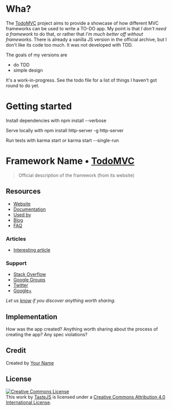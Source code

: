 # Wha?

The [TodoMVC](http://todomvc.com/) project aims to provide a showcase of how different MVC frameworks can be used to write a TO-DO app.  My point is that *I don't need a framework* to do that, or rather that *I'm much better off without frameworks*.  There is already a vanilla JS version in the official archive, but I don't like its code too much.  It was not developed with TDD.

The goals of my versions are

 * do TDD
 * simple design

It's a work-in-progress.  See the todo file for a list of things I haven't got round to do yet.

# Getting started

Install dependencies with
    npm install --verbose

Serve locally with
    npm install http-server -g
    http-server

Run tests with
    karma start
or
    karma start --single-run

# Framework Name • [TodoMVC](http://todomvc.com)

> Official description of the framework (from its website)


## Resources

- [Website]()
- [Documentation]()
- [Used by]()
- [Blog]()
- [FAQ]()

### Articles

- [Interesting article]()

### Support

- [Stack Overflow](http://stackoverflow.com/questions/tagged/__)
- [Google Groups]()
- [Twitter](http://twitter.com/__)
- [Google+]()

*Let us [know](https://github.com/tastejs/todomvc/issues) if you discover anything worth sharing.*


## Implementation

How was the app created? Anything worth sharing about the process of creating the app? Any spec violations?


## Credit

Created by [Your Name](http://your-website.com)

## License

<a rel="license" href="http://creativecommons.org/licenses/by/4.0/deed.en_US"><img alt="Creative Commons License" style="border-width:0" src="http://i.creativecommons.org/l/by/4.0/80x15.png" /></a><br />This <span xmlns:dct="http://purl.org/dc/terms/" href="http://purl.org/dc/dcmitype/InteractiveResource" rel="dct:type">work</span> by <a xmlns:cc="http://creativecommons.org/ns#" href="http://sindresorhus.com" property="cc:attributionName" rel="cc:attributionURL">TasteJS</a> is licensed under a <a rel="license" href="http://creativecommons.org/licenses/by/4.0/deed.en_US">Creative Commons Attribution 4.0 International License</a>.
